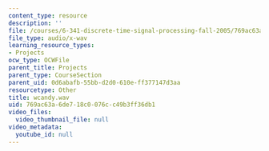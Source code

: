 ```yaml
---
content_type: resource
description: ''
file: /courses/6-341-discrete-time-signal-processing-fall-2005/769ac63a6de718c0076cc49b3ff36db1_wcandy.wav
file_type: audio/x-wav
learning_resource_types:
- Projects
ocw_type: OCWFile
parent_title: Projects
parent_type: CourseSection
parent_uid: 0d6abafb-55bb-d2d0-610e-ff377147d3aa
resourcetype: Other
title: wcandy.wav
uid: 769ac63a-6de7-18c0-076c-c49b3ff36db1
video_files:
  video_thumbnail_file: null
video_metadata:
  youtube_id: null
---
```

